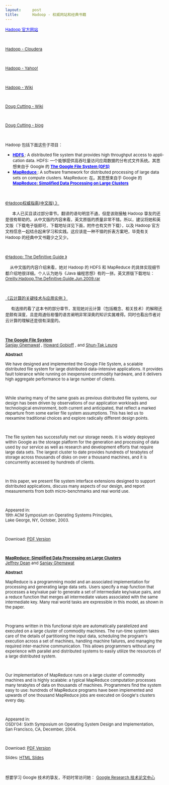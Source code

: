 ```yaml
---
layout:     post
title:      Hadoop - 权威网站和经典书籍
---
```

<div id="article_content" class="article_content clearfix csdn-tracking-statistics" data-pid="blog" data-mod="popu_307" data-dsm="post">
								            <link rel="stylesheet" href="https://csdnimg.cn/release/phoenix/template/css/ck_htmledit_views-f76675cdea.css">
						<div class="htmledit_views" id="content_views">
                <p class="MsoNormal" style="text-align:left;" align="left"><span style="font-size:small;"><span lang="en-us" xml:lang="en-us"><a href="http://hadoop.apache.org/" rel="nofollow"><span style="color:#0000FF;">Hadoop </span>
<span style="color:#0000FF;"><span lang="en-us" xml:lang="en-us">官方网站</span>
</span>
</a>
</span>
</span>
</p>
<p class="MsoNormal" style="text-align:left;" align="left"> </p>
<p class="MsoNormal" style="text-align:left;" align="left"><a href="http://www.cloudera.com/developers/learn-hadoop/" rel="nofollow"><span style="font-size:small;">Hadoop - Cloudera</span>
</a>
</p>
<p class="MsoNormal" style="text-align:left;" align="left"> </p>
<p class="MsoNormal" style="text-align:left;" align="left"><a href="http://developer.yahoo.com/hadoop/" rel="nofollow"><span style="font-size:small;">Hadoop - Yahoo!</span>
</a>
</p>
<p class="MsoNormal" style="text-align:left;" align="left"> </p>
<p class="MsoNormal" style="text-align:left;" align="left"><a href="http://en.wikipedia.org/wiki/Hadoop" rel="nofollow"><span style="font-size:small;">Hadoop - Wiki</span>
</a>
</p>
<p class="MsoNormal" style="text-align:left;" align="left"><a href="http://en.wikipedia.org/wiki/Doug_Cutting" rel="nofollow"><span style="font-size:small;"><br></span>
</a>
</p>
<p class="MsoNormal" style="text-align:left;" align="left"><a href="http://en.wikipedia.org/wiki/Doug_Cutting" rel="nofollow"><span style="font-size:small;">Doug Cutting - Wiki</span>
</a>
</p>
<p class="MsoNormal" style="text-align:left;" align="left"><span style="font-size:small;"><br></span>
</p>
<p class="MsoNormal" style="text-align:left;" align="left"><a href="http://cutting.wordpress.com/" rel="nofollow"><span style="font-size:small;">Doug Cutting - blog</span>
</a>
</p>
<p class="MsoNormal" style="text-align:left;" align="left"><span style="font-size:small;"> </span>
</p>
<p class="MsoNormal" style="text-align:left;" align="left"><span style="font-size:small;"><span lang="en-us" xml:lang="en-us">Hadoop </span>
<span>包括下面这些子项目：
</span>
</span>

</p>
<ul type="disc"><li class="MsoNormal" style="text-align:left;">
<span style="font-size:small;"><span lang="en-us" xml:lang="en-us"><a href="http://hadoop.apache.org/hdfs/" rel="nofollow"><strong><span style="color:#0000FF;">HDFS</span>
</strong>
</a>
:
     A distributed file system that provides high throughput access to
     application data. HDFS: </span>
<span>一个能够提供高吞吐量访问应用数据的分布式文件系统。其思想来自于<span lang="en-us" xml:lang="en-us"> Google </span>
的 <span lang="en-us" xml:lang="en-us"><a href="http://labs.google.com/papers/gfs.html" rel="nofollow"><strong><span style="color:#0000FF;">The Google File System (GFS)</span>
</strong>
</a>
</span>
</span>
</span>

</li>
<li class="MsoNormal" style="text-align:left;">
<span style="font-size:small;"><span lang="en-us" xml:lang="en-us"><a href="http://hadoop.apache.org/mapreduce/" rel="nofollow"><strong><span style="color:#0000FF;">MapReduce</span>
</strong>
</a>
:
     A software framework for distributed processing of large data sets on
     compute clusters. MapReduce: </span>
<span>在。其思想来自于<span lang="en-us" xml:lang="en-us"> Google </span>
的 <span lang="en-us" xml:lang="en-us"><a href="http://labs.google.com/papers/mapreduce.html" rel="nofollow"><strong><span style="color:#0000FF;">MapReduce: Simplified Data Processing on Large Clusters <br></span>
</strong>
</a>
</span>
</span>
</span>

</li>
</ul><p class="MsoNormal" style="text-align:left;" align="left"> </p>
<p class="MsoNormal" style="text-align:left;" align="left"><span style="font-size:small;"><a href="http://www.china-pub.com/196200" rel="nofollow">《<span id="btAsinTitle">Hadoop权威指南(中文版)</span>
》</a>
</span>
</p>
<p class="MsoNormal" style="text-align:left;" align="left"><span style="font-size:small;">      本人已买且读过部分章节。翻译的语句明显不通，但是该刚接触 Hadoop 挚友的还是很有帮助的。从中文版的内容来看，英文原版的质量非常不错。所以，建议将她和英文版（下载电子版即可，下载地址详见下面，附件也有文件下载），以及 Hadoop 官方文档信息一起结合起来学习和实践。这应该是一种不错的折衷方案吧，毕竟有关 Hadoop 的经典中文书籍少之又少。</span>
</p>
<p class="MsoNormal" style="text-align:left;" align="left"><span style="font-size:small;"><br></span>
</p>
<p class="MsoNormal" style="text-align:left;" align="left"><span style="font-size:small;"><a href="http://oreilly.com/catalog/9780596521974" rel="nofollow">《<span>Hadoop: The Definitive Guide</span>
》</a>
<br></span>
</p>
<p class="MsoNormal" style="text-align:left;" align="left"><span style="font-size:small;">    从中文版的内容介绍来看，她对 Hadoop 的 HDFS 和 MapReduce 的具体实现细节都介绍地很详细。个人认为她与《Java 编程思想》有的一拼。英文原版下载地址：<a href="http://hotfile.com/dl/24973311/4f741f8/Oreilly.Hadoop.The.Definitive.Guide.Jun.2009.rar.html" rel="nofollow">Oreilly.Hadoop.The.Definitive.Guide.Jun.2009.rar</a>
</span>
 </p>
<p class="MsoNormal" style="text-align:left;" align="left"><span style="font-size:small;"><br></span>
</p>
<p class="MsoNormal" style="text-align:left;" align="left"><span style="font-size:small;"><a href="http://www.china-pub.com/49242" rel="nofollow">《<span>云计算的关键技术与应用实例</span>
》</a>
</span>
</p>
<p class="MsoNormal" style="text-align:left;" align="left"><span style="font-size:small;">     有选择的看了这本书的部分章节，发现她对云计算（包括概念、相关技术）的解释还是颇有深度，且是用通俗易懂的语言阐明非常深奥的知识实属难得。同时也看出作者对云计算的理解还是很有深度的。</span>
</p>
<p class="MsoNormal" style="text-align:left;" align="left"> </p>
<p><span style="font-size:small;"><a href="http://labs.google.com/papers/gfs.html" rel="nofollow"><strong>The Google File System </strong>
</a>
<br><span><a href="http://labs.google.com/people/sanjay/" rel="nofollow">Sanjay Ghemawat</a>
,
        <a href="http://labs.google.com/people/hgobioff/" rel="nofollow">Howard Gobioff</a>
, and
        <a href="http://labs.google.com/people/shuntak/" rel="nofollow">Shun-Tak Leung</a>
</span>
</span>

 </p>
<p><span style="font-size:small;"><strong>Abstract</strong>
</span>
 </p>
<p><span style="font-size:small;"><span>We
have designed and implemented the Google File System, a scalable
distributed file system for large distributed data-intensive
applications. It provides fault tolerance while running on inexpensive
commodity hardware, and it delivers high aggregate performance to a
large number of clients. </span>
</span>
</p>
<p><span style="font-size:small;"><br></span>
</p>
<p><span style="font-size:small;"><span>While
sharing many of the same goals as previous distributed file systems,
our design has been driven by observations of our application workloads
and technological environment, both current and anticipated, that
reflect a marked departure from some earlier file system assumptions.
This has led us to reexamine traditional choices and explore radically
different design points. </span>
</span>
</p>
<p><span style="font-size:small;"><br></span>
</p>
<p><span style="font-size:small;"><span>The
file system has successfully met our storage needs. It is widely
deployed within Google as the storage platform for the generation and
processing of data used by our service as well as research and
development efforts that require large data sets. The largest cluster
to date provides hundreds of terabytes of storage across thousands of
disks on over a thousand machines, and it is concurrently accessed by
hundreds of clients. </span>
</span>
</p>
<p><span style="font-size:small;"><br></span>
</p>
<p><span style="font-size:small;"><span>In this
paper, we present file system interface extensions designed to support
distributed applications, discuss many aspects of our design, and
report measurements from both micro-benchmarks and real world use. </span>
</span>
</p>
<p><span style="font-size:small;"><br></span>
</p>
<p><span style="font-size:small;"><span>Appeared in:<br>
  19th ACM Symposium on Operating Systems Principles,<br>
  Lake George, NY, October, 2003. </span>
</span>
</p>
<p><span style="font-size:small;"><br></span>
</p>
<p><span style="font-size:small;"><span>Download: <a href="http://labs.google.com/papers/gfs-sosp2003.pdf" rel="nofollow">PDF Version</a>
</span>
</span>
</p>
<p><span style="font-size:small;"><br></span>
</p>
<p><span style="font-size:small;"><a href="http://labs.google.com/papers/mapreduce.html" rel="nofollow"><strong>MapReduce: Simplified Data Processing on Large Clusters </strong>
</a>
<br><span><a href="http://labs.google.com/people/jeff/" rel="nofollow">Jeffrey Dean</a>
 and <a href="http://labs.google.com/people/sanjay/" rel="nofollow">Sanjay Ghemawat</a>
</span>
</span>

</p>
<p><span style="font-size:small;"><strong>Abstract</strong>
</span>
 </p>
<p><span style="font-size:small;"><span>MapReduce
is a programming model and an associated implementation for processing
and generating large data sets. Users specify a map function that
processes a key/value pair to generate a set of intermediate key/value
pairs, and a reduce function that merges all intermediate values
associated with the same intermediate key. Many real world tasks are
expressible in this model, as shown in the paper. </span>
</span>
</p>
<p><span style="font-size:small;"><br></span>
</p>
<p><span style="font-size:small;"><span>Programs
written in this functional style are automatically parallelized and
executed on a large cluster of commodity machines. The run-time system
takes care of the details of partitioning the input data, scheduling
the program's execution across a set of machines, handling machine
failures, and managing the required inter-machine communication. This
allows programmers without any experience with parallel and distributed
systems to easily utilize the resources of a large distributed system. </span>
</span>
</p>
<p><span style="font-size:small;"><br></span>
</p>
<p><span style="font-size:small;"><span>Our
implementation of MapReduce runs on a large cluster of commodity
machines and is highly scalable: a typical MapReduce computation
processes many terabytes of data on thousands of machines. Programmers
find the system easy to use: hundreds of MapReduce programs have been
implemented and upwards of one thousand MapReduce jobs are executed on
Google's clusters every day. </span>
</span>
</p>
<p><span style="font-size:small;"><br></span>
</p>
<p><span style="font-size:small;"><span>Appeared in:<br>
        OSDI'04: Sixth Symposium on Operating System Design and Implementation,<br>
      San Francisco, CA, December, 2004. </span>
</span>
</p>
<p><span style="font-size:small;"><br></span>
</p>
<p><span style="font-size:small;"><span>Download: <a href="http://labs.google.com/papers/mapreduce-osdi04.pdf" rel="nofollow">PDF Version</a>
</span>
</span>
</p>
<p><span style="font-size:small;"><span>Slides: <a href="http://labs.google.com/papers/mapreduce-osdi04-slides/index.html" rel="nofollow">HTML Slides</a>
</span>
</span>
</p>
<p class="MsoNormal"> </p>
<p class="MsoNormal"><span style="font-size:small;">想要学习 Google 技术的挚友，不妨时常访问她：</span>
<span style="font-size:small;"><a href="http://research.google.com/pubs/papers.html" rel="nofollow">Google Research 技术论文中心</a>
</span>
</p>
<p class="MsoNormal"><span style="font-size:small;"><br></span>
</p>
<p><span style="font-size:small;"><br></span>
</p>            </div>
                </div>